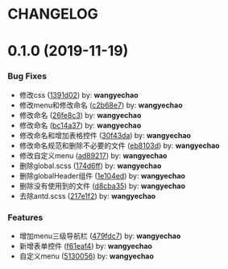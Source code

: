 # CHANGELOG
# 0.1.0 (2019-11-19)


### Bug Fixes

* 修改css ([1391d02](http://gitlab.yongliweb.cn/tech/frontend/admintemplate/commit/1391d02)) by: **wangyechao**
* 修改menu和修改命名 ([c2b68e7](http://gitlab.yongliweb.cn/tech/frontend/admintemplate/commit/c2b68e7)) by: **wangyechao**
* 修改命名 ([26fe8c3](http://gitlab.yongliweb.cn/tech/frontend/admintemplate/commit/26fe8c3)) by: **wangyechao**
* 修改命名 ([bc14a37](http://gitlab.yongliweb.cn/tech/frontend/admintemplate/commit/bc14a37)) by: **wangyechao**
* 修改命名和增加表格控件 ([30f43da](http://gitlab.yongliweb.cn/tech/frontend/admintemplate/commit/30f43da)) by: **wangyechao**
* 修改命名规范和删除不必要的文件 ([eb8103d](http://gitlab.yongliweb.cn/tech/frontend/admintemplate/commit/eb8103d)) by: **wangyechao**
* 修改自定义menu ([ad89217](http://gitlab.yongliweb.cn/tech/frontend/admintemplate/commit/ad89217)) by: **wangyechao**
* 删除global.scss ([174d6ff](http://gitlab.yongliweb.cn/tech/frontend/admintemplate/commit/174d6ff)) by: **wangyechao**
* 删除globalHeader组件 ([1e104ed](http://gitlab.yongliweb.cn/tech/frontend/admintemplate/commit/1e104ed)) by: **wangyechao**
* 删除没有使用到的文件 ([d8cba35](http://gitlab.yongliweb.cn/tech/frontend/admintemplate/commit/d8cba35)) by: **wangyechao**
* 去除antd.scss ([217e1f2](http://gitlab.yongliweb.cn/tech/frontend/admintemplate/commit/217e1f2)) by: **wangyechao**


### Features

* 增加menu三级导航栏 ([479fdc7](http://gitlab.yongliweb.cn/tech/frontend/admintemplate/commit/479fdc7)) by: **wangyechao**
* 新增表单控件 ([f61eaf4](http://gitlab.yongliweb.cn/tech/frontend/admintemplate/commit/f61eaf4)) by: **wangyechao**
* 自定义menu ([5130056](http://gitlab.yongliweb.cn/tech/frontend/admintemplate/commit/5130056)) by: **wangyechao**



